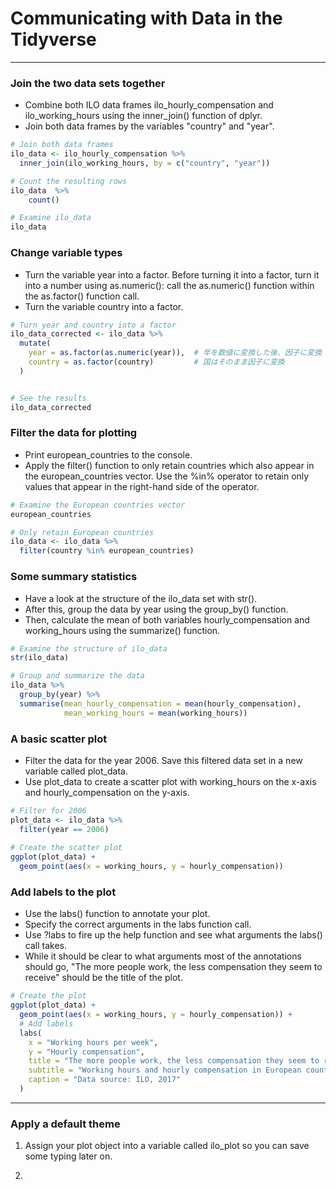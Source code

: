 # Communicating with Data in the Tidyverse
---
### Join the two data sets together
* Combine both ILO data frames ilo_hourly_compensation and ilo_working_hours using the inner_join() function of dplyr.
* Join both data frames by the variables "country" and "year".
```r
# Join both data frames
ilo_data <- ilo_hourly_compensation %>%
  inner_join(ilo_working_hours, by = c("country", "year"))

# Count the resulting rows
ilo_data  %>% 
    count()

# Examine ilo_data
ilo_data
```
### Change variable types
* Turn the variable year into a factor. Before turning it into a factor, turn it into a number using as.numeric(): call the as.numeric() function within the as.factor() function call.
* Turn the variable country into a factor.
```r
# Turn year and country into a factor
ilo_data_corrected <- ilo_data %>%
  mutate(
    year = as.factor(as.numeric(year)),  # 年を数値に変換した後、因子に変換
    country = as.factor(country)         # 国はそのまま因子に変換
  )


# See the results
ilo_data_corrected
```
### Filter the data for plotting
* Print european_countries to the console.
* Apply the filter() function to only retain countries which also appear in the european_countries vector. Use the %in% operator to retain only values that appear in the right-hand side of the operator.
```r
# Examine the European countries vector
european_countries

# Only retain European countries
ilo_data <- ilo_data %>%
  filter(country %in% european_countries)
```
### Some summary statistics
* Have a look at the structure of the ilo_data set with str().
* After this, group the data by year using the group_by() function.
* Then, calculate the mean of both variables hourly_compensation and working_hours using the summarize() function.
```r
# Examine the structure of ilo_data
str(ilo_data)

# Group and summarize the data
ilo_data %>%
  group_by(year) %>%
  summarise(mean_hourly_compensation = mean(hourly_compensation),
            mean_working_hours = mean(working_hours))
```
### A basic scatter plot
* Filter the data for the year 2006. Save this filtered data set in a new variable called plot_data.
* Use plot_data to create a scatter plot with working_hours on the x-axis and hourly_compensation on the y-axis.
```r
# Filter for 2006
plot_data <- ilo_data %>%
  filter(year == 2006)
  
# Create the scatter plot
ggplot(plot_data) +
  geom_point(aes(x = working_hours, y = hourly_compensation))
```
### Add labels to the plot
* Use the labs() function to annotate your plot.
* Specify the correct arguments in the labs function call.
* Use ?labs to fire up the help function and see what arguments the labs() call takes.
* While it should be clear to what arguments most of the annotations should go, "The more people work, the less compensation they seem to receive" should be the title of the plot.
```r
# Create the plot
ggplot(plot_data) +
  geom_point(aes(x = working_hours, y = hourly_compensation)) +
  # Add labels
  labs(
    x = "Working hours per week",
    y = "Hourly compensation",
    title = "The more people work, the less compensation they seem to receive",
    subtitle = "Working hours and hourly compensation in European countries, 2006",
    caption = "Data source: ILO, 2017"
  )
```
---
### Apply a default theme
1. Assign your plot object into a variable called ilo_plot so you can save some typing later on.


2. 
